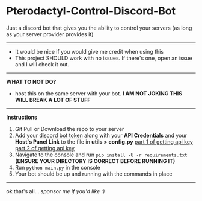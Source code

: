 # Pterodactyl-Control-Discord-Bot
Just a discord bot that gives you the ability to control your servers (as long as your server provider provides it)

---

- It would be nice if you would give me credit when using this
- This project SHOULD work with no issues. If there's one, open an issue and I will check it out.

---

**WHAT TO NOT DO?**
- host this on the same server with your bot. **I AM NOT JOKING THIS WILL BREAK A LOT OF STUFF**

---

**Instructions**
1. Git Pull or Download the repo to your server
2. Add your [discord bot token](https://discord.com/developers/applications) along with your **API Credentials** and your **Host's Panel Link** to the file in **utils > config.py**
[part 1 of getting api key](https://cdn.discordapp.com/attachments/933327160687599658/1111211753875968040/image.png)
[part 2 of getting api key](https://cdn.discordapp.com/attachments/933327160687599658/1111211897451188224/image.png)
3. Navigate to the console and run `pip install -U -r requirements.txt` **(ENSURE YOUR DIRECTORY IS CORRECT BEFORE RUNNING IT)**
4. Run `python main.py` in the console
5. Your bot should be up and running with the commands in place

---

ok that's all...  *sponsor me if you'd like :)*

